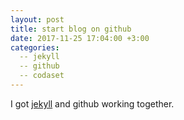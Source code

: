 ```yaml
---
layout: post
title: start blog on github
date: 2017-11-25 17:04:00 +3:00
categories:
  -- jekyll
  -- github
  -- codaset
---
```


I got [jekyll](http://github.com/mojombo/jekyll) and github working together. 
